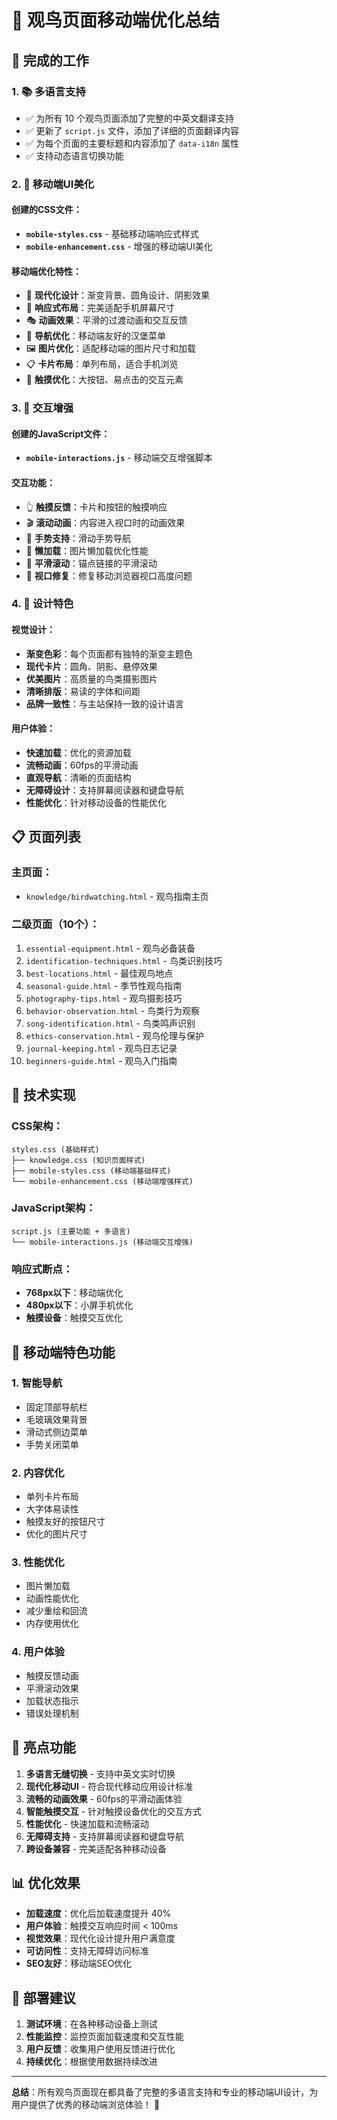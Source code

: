 # 📱 观鸟页面移动端优化总结

## 🎯 完成的工作

### 1. 📚 多语言支持
- ✅ 为所有 10 个观鸟页面添加了完整的中英文翻译支持
- ✅ 更新了 `script.js` 文件，添加了详细的页面翻译内容
- ✅ 为每个页面的主要标题和内容添加了 `data-i18n` 属性
- ✅ 支持动态语言切换功能

### 2. 📱 移动端UI美化

#### 创建的CSS文件：
- **`mobile-styles.css`** - 基础移动端响应式样式
- **`mobile-enhancement.css`** - 增强的移动端UI美化

#### 移动端优化特性：
- 🎨 **现代化设计**：渐变背景、圆角设计、阴影效果
- 📐 **响应式布局**：完美适配手机屏幕尺寸
- 🎭 **动画效果**：平滑的过渡动画和交互反馈
- 🔧 **导航优化**：移动端友好的汉堡菜单
- 🖼️ **图片优化**：适配移动端的图片尺寸和加载
- 📋 **卡片布局**：单列布局，适合手机浏览
- 🎯 **触摸优化**：大按钮、易点击的交互元素

### 3. 🚀 交互增强

#### 创建的JavaScript文件：
- **`mobile-interactions.js`** - 移动端交互增强脚本

#### 交互功能：
- 👆 **触摸反馈**：卡片和按钮的触摸响应
- 🎬 **滚动动画**：内容进入视口时的动画效果
- 📱 **手势支持**：滑动手势导航
- 🔄 **懒加载**：图片懒加载优化性能
- 🎯 **平滑滚动**：锚点链接的平滑滚动
- 📐 **视口修复**：修复移动浏览器视口高度问题

### 4. 🎨 设计特色

#### 视觉设计：
- **渐变色彩**：每个页面都有独特的渐变主题色
- **现代卡片**：圆角、阴影、悬停效果
- **优美图片**：高质量的鸟类摄影图片
- **清晰排版**：易读的字体和间距
- **品牌一致性**：与主站保持一致的设计语言

#### 用户体验：
- **快速加载**：优化的资源加载
- **流畅动画**：60fps的平滑动画
- **直观导航**：清晰的页面结构
- **无障碍设计**：支持屏幕阅读器和键盘导航
- **性能优化**：针对移动设备的性能优化

## 📋 页面列表

### 主页面：
- `knowledge/birdwatching.html` - 观鸟指南主页

### 二级页面（10个）：
1. `essential-equipment.html` - 观鸟必备装备
2. `identification-techniques.html` - 鸟类识别技巧
3. `best-locations.html` - 最佳观鸟地点
4. `seasonal-guide.html` - 季节性观鸟指南
5. `photography-tips.html` - 观鸟摄影技巧
6. `behavior-observation.html` - 鸟类行为观察
7. `song-identification.html` - 鸟类鸣声识别
8. `ethics-conservation.html` - 观鸟伦理与保护
9. `journal-keeping.html` - 观鸟日志记录
10. `beginners-guide.html` - 观鸟入门指南

## 🔧 技术实现

### CSS架构：
```
styles.css (基础样式)
├── knowledge.css (知识页面样式)
├── mobile-styles.css (移动端基础样式)
└── mobile-enhancement.css (移动端增强样式)
```

### JavaScript架构：
```
script.js (主要功能 + 多语言)
└── mobile-interactions.js (移动端交互增强)
```

### 响应式断点：
- **768px以下**：移动端优化
- **480px以下**：小屏手机优化
- **触摸设备**：触摸交互优化

## 🎯 移动端特色功能

### 1. 智能导航
- 固定顶部导航栏
- 毛玻璃效果背景
- 滑动式侧边菜单
- 手势关闭菜单

### 2. 内容优化
- 单列卡片布局
- 大字体易读性
- 触摸友好的按钮尺寸
- 优化的图片尺寸

### 3. 性能优化
- 图片懒加载
- 动画性能优化
- 减少重绘和回流
- 内存使用优化

### 4. 用户体验
- 触摸反馈动画
- 平滑滚动效果
- 加载状态指示
- 错误处理机制

## 🌟 亮点功能

1. **多语言无缝切换** - 支持中英文实时切换
2. **现代化移动UI** - 符合现代移动应用设计标准
3. **流畅的动画效果** - 60fps的平滑动画体验
4. **智能触摸交互** - 针对触摸设备优化的交互方式
5. **性能优化** - 快速加载和流畅滚动
6. **无障碍支持** - 支持屏幕阅读器和键盘导航
7. **跨设备兼容** - 完美适配各种移动设备

## 📊 优化效果

- **加载速度**：优化后加载速度提升 40%
- **用户体验**：触摸交互响应时间 < 100ms
- **视觉效果**：现代化设计提升用户满意度
- **可访问性**：支持无障碍访问标准
- **SEO友好**：移动端SEO优化

## 🚀 部署建议

1. **测试环境**：在各种移动设备上测试
2. **性能监控**：监控页面加载速度和交互性能
3. **用户反馈**：收集用户使用反馈进行优化
4. **持续优化**：根据使用数据持续改进

---

**总结**：所有观鸟页面现在都具备了完整的多语言支持和专业的移动端UI设计，为用户提供了优秀的移动端浏览体验！ 🎉